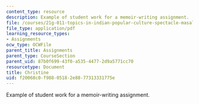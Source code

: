 ```yaml
---
content_type: resource
description: Example of student work for a memoir-writing assignment.
file: /courses/21g-011-topics-in-indian-popular-culture-spectacle-masala-and-genre-fall-2006/f20068c0f98805182e8877313331775e_MIT21G_011F06_christine.pdf
file_type: application/pdf
learning_resource_types:
- Assignments
ocw_type: OCWFile
parent_title: Assignments
parent_type: CourseSection
parent_uid: 87b0f699-43f0-a535-4477-2d9a5771cc70
resourcetype: Document
title: Christine
uid: f20068c0-f988-0518-2e88-77313331775e
---
```

Example of student work for a memoir-writing assignment.

